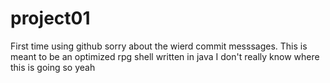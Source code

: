 # project01
First time using github sorry about the wierd commit messsages.
This is meant to be an optimized rpg shell written in java
I don't really know where this is going so yeah
